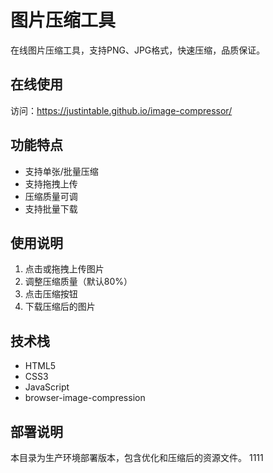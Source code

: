 # 图片压缩工具

在线图片压缩工具，支持PNG、JPG格式，快速压缩，品质保证。

## 在线使用
访问：https://justintable.github.io/image-compressor/

## 功能特点
- 支持单张/批量压缩
- 支持拖拽上传
- 压缩质量可调
- 支持批量下载

## 使用说明
1. 点击或拖拽上传图片
2. 调整压缩质量（默认80%）
3. 点击压缩按钮
4. 下载压缩后的图片

## 技术栈
- HTML5
- CSS3
- JavaScript
- browser-image-compression

## 部署说明
本目录为生产环境部署版本，包含优化和压缩后的资源文件。 1111